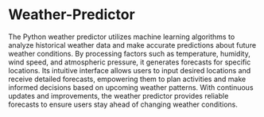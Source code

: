 # Weather-Predictor
The Python weather predictor utilizes machine learning algorithms to analyze historical weather data and make accurate predictions about future weather conditions. By processing factors such as temperature, humidity, wind speed, and atmospheric pressure, it generates forecasts for specific locations. Its intuitive interface allows users to input desired locations and receive detailed forecasts, empowering them to plan activities and make informed decisions based on upcoming weather patterns. With continuous updates and improvements, the weather predictor provides reliable forecasts to ensure users stay ahead of changing weather conditions.
